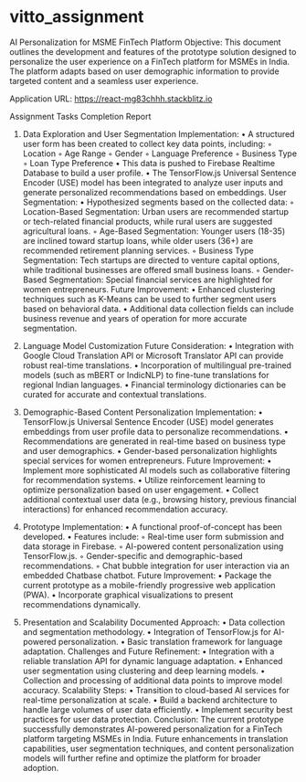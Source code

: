 # vitto_assignment

AI Personalization for MSME FinTech Platform
Objective: This document outlines the development and features of the prototype solution designed to personalize the user experience on a FinTech platform for MSMEs in India. The platform adapts based on user demographic information to provide targeted content and a seamless user experience.

Application URL: https://react-mg83chhh.stackblitz.io


Assignment Tasks Completion Report
1. Data Exploration and User Segmentation
Implementation:
    • A structured user form has been created to collect key data points, including: 
        ◦ Location 
        ◦ Age Range 
        ◦ Gender 
        ◦ Language Preference 
        ◦ Business Type 
        ◦ Loan Type Preference 
    • This data is pushed to Firebase Realtime Database to build a user profile. 
    • The TensorFlow.js Universal Sentence Encoder (USE) model has been integrated to analyze user inputs and generate personalized recommendations based on embeddings. 
User Segmentation:
    • Hypothesized segments based on the collected data: 
        ◦ Location-Based Segmentation: Urban users are recommended startup or tech-related financial products, while rural users are suggested agricultural loans. 
        ◦ Age-Based Segmentation: Younger users (18-35) are inclined toward startup loans, while older users (36+) are recommended retirement planning services. 
        ◦ Business Type Segmentation: Tech startups are directed to venture capital options, while traditional businesses are offered small business loans. 
        ◦ Gender-Based Segmentation: Special financial services are highlighted for women entrepreneurs. 
Future Improvement:
    • Enhanced clustering techniques such as K-Means can be used to further segment users based on behavioral data. 
    • Additional data collection fields can include business revenue and years of operation for more accurate segmentation. 

2. Language Model Customization
Future Consideration:
    • Integration with Google Cloud Translation API or Microsoft Translator API can provide robust real-time translations. 
    • Incorporation of multilingual pre-trained models (such as mBERT or IndicNLP) to fine-tune translations for regional Indian languages. 
    • Financial terminology dictionaries can be curated for accurate and contextual translations. 

3. Demographic-Based Content Personalization
Implementation:
    • TensorFlow.js Universal Sentence Encoder (USE) model generates embeddings from user profile data to personalize recommendations. 
    • Recommendations are generated in real-time based on business type and user demographics. 
    • Gender-based personalization highlights special services for women entrepreneurs. 
Future Improvement:
    • Implement more sophisticated AI models such as collaborative filtering for recommendation systems. 
    • Utilize reinforcement learning to optimize personalization based on user engagement. 
    • Collect additional contextual user data (e.g., browsing history, previous financial interactions) for enhanced recommendation accuracy. 

4. Prototype
Implementation:
    • A functional proof-of-concept has been developed. 
    • Features include: 
        ◦ Real-time user form submission and data storage in Firebase. 
        ◦ AI-powered content personalization using TensorFlow.js. 
        ◦ Gender-specific and demographic-based recommendations. 
        ◦ Chat bubble integration for user interaction via an embedded Chatbase chatbot. 
Future Improvement:
    • Package the current prototype as a mobile-friendly progressive web application (PWA). 
    • Incorporate graphical visualizations to present recommendations dynamically. 

5. Presentation and Scalability
Documented Approach:
    • Data collection and segmentation methodology. 
    • Integration of TensorFlow.js for AI-powered personalization. 
    • Basic translation framework for language adaptation. 
Challenges and Future Refinement:
    • Integration with a reliable translation API for dynamic language adaptation. 
    • Enhanced user segmentation using clustering and deep learning models. 
    • Collection and processing of additional data points to improve model accuracy. 
Scalability Steps:
    • Transition to cloud-based AI services for real-time personalization at scale. 
    • Build a backend architecture to handle large volumes of user data efficiently. 
    • Implement security best practices for user data protection. 
Conclusion: The current prototype successfully demonstrates AI-powered personalization for a FinTech platform targeting MSMEs in India. Future enhancements in translation capabilities, user segmentation techniques, and content personalization models will further refine and optimize the platform for broader adoption.
